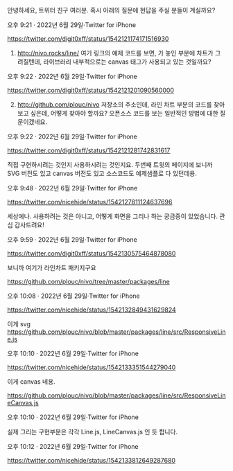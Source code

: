 안녕하세요, 트위터 친구 여러분. 혹시 아래의 질문에 현답을 주실 분들이 계실까요?

오후 9:21 · 2022년 6월 29일·Twitter for iPhone

https://twitter.com/digit0xff/status/1542121174171516930

1) http://nivo.rocks/line/ 여기 링크의 예제 코드를 보면, <ResponsiveLine/>가 놓인 부분에 차트가 그려질텐데, 라이브러리 내부적으로는 canvas 태그가 사용되고 있는 것일까요?

오후 9:22 · 2022년 6월 29일·Twitter for iPhone

https://twitter.com/digit0xff/status/1542121201090560000

2) http://github.com/plouc/nivo 저장소의 주소인데, 라인 차트 부분의 코드를 찾아보고 싶은데, 어떻게 찾아야 할까요? 오픈소스 코드를 보는 일반적인 방법에 대한 질문이겠네요.

오후 9:22 · 2022년 6월 29일·Twitter for iPhone

https://twitter.com/digit0xff/status/1542121281742831617

직접 구현하시려는 것인지 사용하시려는 것인지요. 두번째 트윗의 페이지에 보니까 SVG 버전도 있고 canvas 버전도 있고 소스코드도 예제샘플로 다 있던데용.

오후 9:48 · 2022년 6월 29일·Twitter for iPhone

https://twitter.com/nicehide/status/1542127811124637696


세상에나. 사용하려는 것은 아니고, 어떻게 화면을 그리나 하는 궁금증이 있었습니다. 관심 감사드려요!

오후 9:59 · 2022년 6월 29일·Twitter for iPhone

https://twitter.com/digit0xff/status/1542130575464878080

보니까 여기가 라인차트 패키지구요

https://github.com/plouc/nivo/tree/master/packages/line

오후 10:08 · 2022년 6월 29일·Twitter for iPhone

https://twitter.com/nicehide/status/1542132849431629824

이게 svg 
https://github.com/plouc/nivo/blob/master/packages/line/src/ResponsiveLine.js

오후 10:10 · 2022년 6월 29일·Twitter for iPhone

https://twitter.com/nicehide/status/1542133351544279040

이게 canvas 네용.

https://github.com/plouc/nivo/blob/master/packages/line/src/ResponsiveLineCanvas.js

오후 10:10 · 2022년 6월 29일·Twitter for iPhone

실제 그리는 구현부분은 각각 Line.js, LineCanvas.js 인 듯 합니다.

오후 10:12 · 2022년 6월 29일·Twitter for iPhone

https://twitter.com/nicehide/status/1542133812649287680


